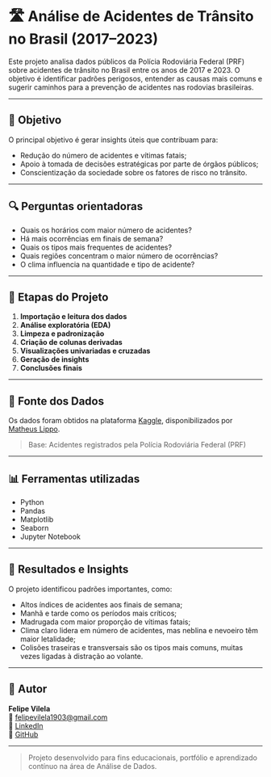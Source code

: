 # 🛣️ Análise de Acidentes de Trânsito no Brasil (2017–2023)

Este projeto analisa dados públicos da Polícia Rodoviária Federal (PRF) sobre acidentes de trânsito no Brasil entre os anos de 2017 e 2023. O objetivo é identificar padrões perigosos, entender as causas mais comuns e sugerir caminhos para a prevenção de acidentes nas rodovias brasileiras.

---

## 📌 Objetivo

O principal objetivo é gerar insights úteis que contribuam para:

- Redução do número de acidentes e vítimas fatais;
- Apoio à tomada de decisões estratégicas por parte de órgãos públicos;
- Conscientização da sociedade sobre os fatores de risco no trânsito.

---

## 🔍 Perguntas orientadoras

- Quais os horários com maior número de acidentes?
- Há mais ocorrências em finais de semana?
- Quais os tipos mais frequentes de acidentes?
- Quais regiões concentram o maior número de ocorrências?
- O clima influencia na quantidade e tipo de acidente?

---

## 🧠 Etapas do Projeto

1. **Importação e leitura dos dados**
2. **Análise exploratória (EDA)**
3. **Limpeza e padronização**
4. **Criação de colunas derivadas**
5. **Visualizações univariadas e cruzadas**
6. **Geração de insights**
7. **Conclusões finais**

---

## 📁 Fonte dos Dados

Os dados foram obtidos na plataforma [Kaggle](https://www.kaggle.com/datasets/mlippo/car-accidents-in-brazil-2017-2023), disponibilizados por [Matheus Lippo](https://www.kaggle.com/mlippo).

> Base: Acidentes registrados pela Polícia Rodoviária Federal (PRF)

---

## 📊 Ferramentas utilizadas

- Python
- Pandas
- Matplotlib
- Seaborn
- Jupyter Notebook

---

## 🧾 Resultados e Insights

O projeto identificou padrões importantes, como:

- Altos índices de acidentes aos finais de semana;
- Manhã e tarde como os períodos mais críticos;
- Madrugada com maior proporção de vítimas fatais;
- Clima claro lidera em número de acidentes, mas neblina e nevoeiro têm maior letalidade;
- Colisões traseiras e transversais são os tipos mais comuns, muitas vezes ligadas à distração ao volante.

---

## 🔗 Autor

**Felipe Vilela**  
📧 [felipevilela1903@gmail.com](mailto:felipevilela1903@gmail.com)  
💼 [LinkedIn](https://www.linkedin.com/in/felipe-vilela-594372362/)  
🐙 [GitHub](https://github.com/felipevilela)

---

> Projeto desenvolvido para fins educacionais, portfólio e aprendizado contínuo na área de Análise de Dados.
